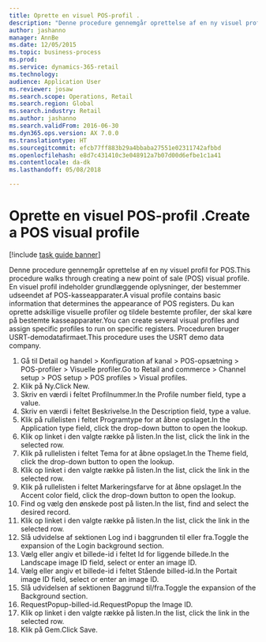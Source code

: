 ```yaml
--- 
title: Oprette en visuel POS-profil .
description: "Denne procedure gennemgår oprettelse af en ny visuel profil for POS."
author: jashanno
manager: AnnBe
ms.date: 12/05/2015
ms.topic: business-process
ms.prod: 
ms.service: dynamics-365-retail
ms.technology: 
audience: Application User
ms.reviewer: josaw
ms.search.scope: Operations, Retail
ms.search.region: Global
ms.search.industry: Retail
ms.author: jashanno
ms.search.validFrom: 2016-06-30
ms.dyn365.ops.version: AX 7.0.0
ms.translationtype: HT
ms.sourcegitcommit: efcb77ff883b29a4bbaba27551e02311742afbbd
ms.openlocfilehash: e8d7c431410c3e048912a7b07d00d6efbe1c1a41
ms.contentlocale: da-dk
ms.lasthandoff: 05/08/2018

---
```

# <a name="create-a-pos-visual-profile"></a><span data-ttu-id="5a4d4-103">Oprette en visuel POS-profil .</span><span class="sxs-lookup"><span data-stu-id="5a4d4-103">Create a POS visual profile</span></span> 

[!include [task guide banner](../includes/task-guide-banner.md)]

<span data-ttu-id="5a4d4-104">Denne procedure gennemgår oprettelse af en ny visuel profil for POS.</span><span class="sxs-lookup"><span data-stu-id="5a4d4-104">This procedure walks through creating a new point of sale (POS) visual profile.</span></span> <span data-ttu-id="5a4d4-105">En visuel profil indeholder grundlæggende oplysninger, der bestemmer udseendet af POS-kasseapparater.</span><span class="sxs-lookup"><span data-stu-id="5a4d4-105">A visual profile contains basic information that determines the appearance of POS registers.</span></span> <span data-ttu-id="5a4d4-106">Du kan oprette adskillige visuelle profiler og tildele bestemte profiler, der skal køre på bestemte kasseapparater.</span><span class="sxs-lookup"><span data-stu-id="5a4d4-106">You can create several visual profiles and assign specific profiles to run on specific registers.</span></span> <span data-ttu-id="5a4d4-107">Proceduren bruger USRT-demodatafirmaet.</span><span class="sxs-lookup"><span data-stu-id="5a4d4-107">This procedure uses the USRT demo data company.</span></span>

1. <span data-ttu-id="5a4d4-108">Gå til Detail og handel > Konfiguration af kanal > POS-opsætning > POS-profiler > Visuelle profiler.</span><span class="sxs-lookup"><span data-stu-id="5a4d4-108">Go to Retail and commerce > Channel setup > POS setup > POS profiles > Visual profiles.</span></span>
2. <span data-ttu-id="5a4d4-109">Klik på Ny.</span><span class="sxs-lookup"><span data-stu-id="5a4d4-109">Click New.</span></span>
3. <span data-ttu-id="5a4d4-110">Skriv en værdi i feltet Profilnummer.</span><span class="sxs-lookup"><span data-stu-id="5a4d4-110">In the Profile number field, type a value.</span></span>
4. <span data-ttu-id="5a4d4-111">Skriv en værdi i feltet Beskrivelse.</span><span class="sxs-lookup"><span data-stu-id="5a4d4-111">In the Description field, type a value.</span></span>
5. <span data-ttu-id="5a4d4-112">Klik på rullelisten i feltet Programtype for at åbne opslaget.</span><span class="sxs-lookup"><span data-stu-id="5a4d4-112">In the Application type field, click the drop-down button to open the lookup.</span></span>
6. <span data-ttu-id="5a4d4-113">Klik op linket i den valgte række på listen.</span><span class="sxs-lookup"><span data-stu-id="5a4d4-113">In the list, click the link in the selected row.</span></span>
7. <span data-ttu-id="5a4d4-114">Klik på rullelisten i feltet Tema for at åbne opslaget.</span><span class="sxs-lookup"><span data-stu-id="5a4d4-114">In the Theme field, click the drop-down button to open the lookup.</span></span>
8. <span data-ttu-id="5a4d4-115">Klik op linket i den valgte række på listen.</span><span class="sxs-lookup"><span data-stu-id="5a4d4-115">In the list, click the link in the selected row.</span></span>
9. <span data-ttu-id="5a4d4-116">Klik på rullelisten i feltet Markeringsfarve for at åbne opslaget.</span><span class="sxs-lookup"><span data-stu-id="5a4d4-116">In the Accent color field, click the drop-down button to open the lookup.</span></span>
10. <span data-ttu-id="5a4d4-117">Find og vælg den ønskede post på listen.</span><span class="sxs-lookup"><span data-stu-id="5a4d4-117">In the list, find and select the desired record.</span></span>
11. <span data-ttu-id="5a4d4-118">Klik op linket i den valgte række på listen.</span><span class="sxs-lookup"><span data-stu-id="5a4d4-118">In the list, click the link in the selected row.</span></span>
12. <span data-ttu-id="5a4d4-119">Slå udvidelse af sektionen Log ind i baggrunden til eller fra.</span><span class="sxs-lookup"><span data-stu-id="5a4d4-119">Toggle the expansion of the Login background section.</span></span>
13. <span data-ttu-id="5a4d4-120">Vælg eller angiv et billede-id i feltet Id for liggende billede.</span><span class="sxs-lookup"><span data-stu-id="5a4d4-120">In the Landscape image ID field, select or enter an image ID.</span></span>
14. <span data-ttu-id="5a4d4-121">Vælg eller angiv et billede-id i feltet Stående billed-id.</span><span class="sxs-lookup"><span data-stu-id="5a4d4-121">In the Portait image ID field, select or enter an image ID.</span></span>
15. <span data-ttu-id="5a4d4-122">Slå udvidelsen af sektionen Baggrund til/fra.</span><span class="sxs-lookup"><span data-stu-id="5a4d4-122">Toggle the expansion of the Background section.</span></span>
16. <span data-ttu-id="5a4d4-123">RequestPopup-billed-id.</span><span class="sxs-lookup"><span data-stu-id="5a4d4-123">RequestPopup the Image ID.</span></span>
17. <span data-ttu-id="5a4d4-124">Klik op linket i den valgte række på listen.</span><span class="sxs-lookup"><span data-stu-id="5a4d4-124">In the list, click the link in the selected row.</span></span>
18. <span data-ttu-id="5a4d4-125">Klik på Gem.</span><span class="sxs-lookup"><span data-stu-id="5a4d4-125">Click Save.</span></span>


